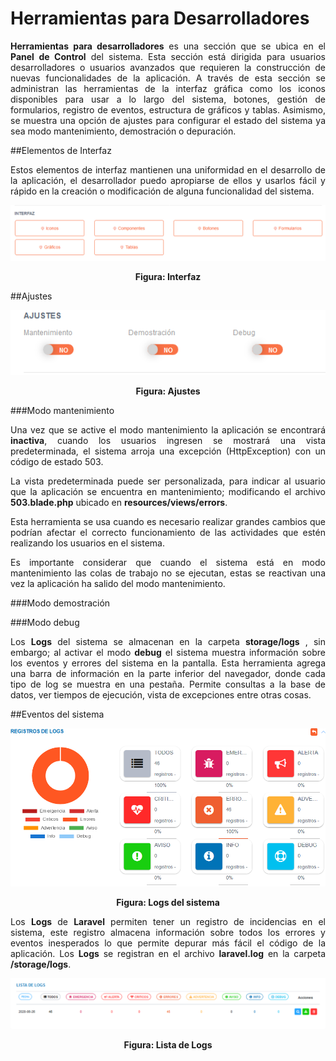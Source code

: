 # Herramientas para Desarrolladores
<div style="text-align: justify;">

**Herramientas para desarrolladores** es una sección que se ubica en el **Panel de Control** del sistema.  Esta sección está dirigida para usuarios desarrolladores o usuarios avanzados que requieren la construcción de nuevas funcionalidades de la aplicación. A través de esta sección se administran las herramientas de la interfaz gráfica como los iconos disponibles para usar a lo largo del sistema, botones, gestión de formularios, registro de eventos, estructura de gráficos y tablas. Asimismo, se muestra una opción de ajustes para configurar el estado del sistema ya sea modo mantenimiento, demostración o depuración. 

##Elementos de Interfaz

Estos elementos de interfaz mantienen una uniformidad en el desarrollo de la aplicación, el desarrollador puedo apropiarse de ellos y usarlos fácil y rápido en la creación o modificación de alguna funcionalidad del sistema. 

![Screenshot](img/herramientas-interfaz.png)
<div style="text-align: center;font-weight: bold">Figura: Interfaz</div>

<!-- ###Iconos

###Componentes

###Botones

###Formularios

###Gráficos

###Tablas  -->

##Ajustes

![Screenshot](img/herramientas-ajustes.png)
<div style="text-align: center;font-weight: bold">Figura: Ajustes</div>

###Modo mantenimiento

Una vez que se active el modo mantenimiento la aplicación se encontrará **inactiva**, cuando los usuarios ingresen se mostrará una vista predeterminada, el sistema arroja una excepción (HttpException) con un código de estado 503.  

La vista predeterminada puede ser personalizada, para indicar al usuario que la aplicación se encuentra en mantenimiento; modificando el archivo **503.blade.php** ubicado en **resources/views/errors**.

Esta herramienta se usa cuando es necesario realizar grandes cambios que podrían afectar el correcto funcionamiento de las actividades que estén realizando los usuarios en el sistema.  

Es importante considerar que cuando el sistema está en modo mantenimiento las colas de trabajo no se ejecutan, estas se reactivan una vez la aplicación ha salido del modo mantenimiento. 

###Modo demostración


###Modo debug 

Los **Logs** del sistema se almacenan en la carpeta **storage/logs** , sin embargo; al activar el modo **debug** el sistema muestra información sobre los eventos y errores del sistema en la pantalla.  Esta herramienta agrega una barra de información en la parte inferior del navegador, donde cada tipo de log se muestra en una pestaña.
Permite consultas a la base de datos, ver tiempos de ejecución,  vista de excepciones entre otras cosas.

##Eventos del sistema 


![Screenshot](img/registro-logs.png)
<div style="text-align: center;font-weight: bold">Figura: Logs del sistema</div>

Los **Logs** de **Laravel** permiten tener un registro de incidencias en el sistema, este registro almacena información sobre todos los errores y eventos inesperados lo que permite depurar más fácil el código de la aplicación.   Los **Logs** se registran en el archivo **laravel.log** en la carpeta **/storage/logs**.

![Screenshot](img/lista-logs.png)
<div style="text-align: center;font-weight: bold">Figura: Lista de Logs</div>

</div>